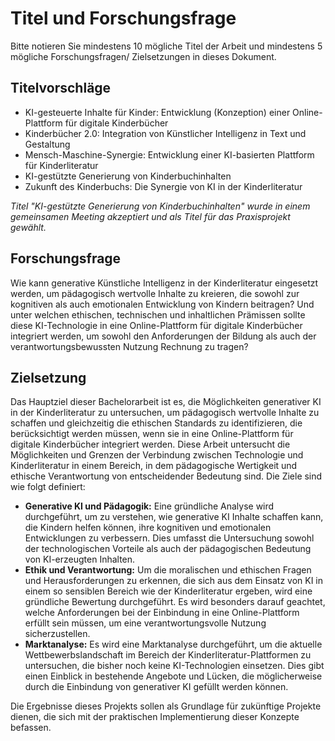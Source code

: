 # Titel und Forschungsfrage

Bitte notieren Sie mindestens 10 mögliche Titel der Arbeit und mindestens 5 mögliche Forschungsfragen/ Zielsetzungen in dieses Dokument. 

## Titelvorschläge
- KI-gesteuerte Inhalte für Kinder: Entwicklung (Konzeption) einer Online-Plattform für digitale Kinderbücher
- Kinderbücher 2.0: Integration von Künstlicher Intelligenz in Text und Gestaltung
- Mensch-Maschine-Synergie: Entwicklung einer KI-basierten Plattform für Kinderliteratur
- KI-gestützte Generierung von Kinderbuchinhalten
- Zukunft des Kinderbuchs: Die Synergie von KI in der Kinderliteratur

*Titel "KI-gestützte Generierung von Kinderbuchinhalten" wurde in einem gemeinsamen Meeting akzeptiert und als Titel für das Praxisprojekt gewählt.*


## Forschungsfrage
Wie kann generative Künstliche Intelligenz in der Kinderliteratur eingesetzt werden, um pädagogisch wertvolle Inhalte zu kreieren, die sowohl zur kognitiven als auch emotionalen Entwicklung von Kindern beitragen? Und unter welchen ethischen, technischen und inhaltlichen Prämissen sollte diese KI-Technologie in eine Online-Plattform für digitale Kinderbücher integriert werden, um sowohl den Anforderungen der Bildung als auch der verantwortungsbewussten Nutzung Rechnung zu tragen?

## Zielsetzung
Das Hauptziel dieser Bachelorarbeit ist es, die Möglichkeiten generativer KI in der Kinderliteratur zu untersuchen, um pädagogisch wertvolle Inhalte zu schaffen und gleichzeitig die ethischen Standards zu identifizieren, die berücksichtigt werden müssen, wenn sie in eine Online-Plattform für digitale Kinderbücher integriert werden. Diese Arbeit untersucht die Möglichkeiten und Grenzen der Verbindung zwischen Technologie und Kinderliteratur in einem Bereich, in dem pädagogische Wertigkeit und ethische Verantwortung von entscheidender Bedeutung sind. Die Ziele sind wie folgt definiert:

- **Generative KI und Pädagogik:** Eine gründliche Analyse wird durchgeführt, um zu verstehen, wie generative KI Inhalte schaffen kann, die Kindern helfen können, ihre kognitiven und emotionalen Entwicklungen zu verbessern. Dies umfasst die Untersuchung sowohl der technologischen Vorteile als auch der pädagogischen Bedeutung von KI-erzeugten Inhalten.
- **Ethik und Verantwortung:** Um die moralischen und ethischen Fragen und Herausforderungen zu erkennen, die sich aus dem Einsatz von KI in einem so sensiblen Bereich wie der Kinderliteratur ergeben, wird eine gründliche Bewertung durchgeführt. Es wird besonders darauf geachtet, welche Anforderungen bei der Einbindung in eine Online-Plattform erfüllt sein müssen, um eine verantwortungsvolle Nutzung sicherzustellen.
- **Marktanalyse:** Es wird eine Marktanalyse durchgeführt, um die aktuelle Wettbewerbslandschaft im Bereich der Kinderliteratur-Plattformen zu untersuchen, die bisher noch keine KI-Technologien einsetzen. Dies gibt einen Einblick in bestehende Angebote und Lücken, die möglicherweise durch die Einbindung von generativer KI gefüllt werden können.

Die Ergebnisse dieses Projekts sollen als Grundlage für zukünftige Projekte dienen, die sich mit der praktischen Implementierung dieser Konzepte befassen.